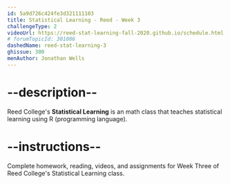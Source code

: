 ```yaml
---
id: 5a9d726c424fe3d321111103
title: Statistical Learning - Reed - Week 3
challengeType: 2
videoUrl: https://reed-stat-learning-fall-2020.github.io/schedule.html
# forumTopicId: 301086
dashedName: reed-stat-learning-3
ghissue: 300
menAuthor: Jonathan Wells
---
```


# --description--

Reed College's __Statistical Learning__ is an math class that teaches statistical learning using R (programming language).

# --instructions--

Complete homework, reading, videos, and assignments for Week Three of Reed College's Statistical Learning class.